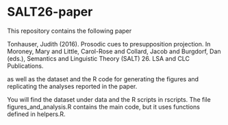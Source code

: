 # SALT26-paper
This repository contains the following paper

Tonhauser, Judith (2016). Prosodic cues to presupposition projection. In Moroney, Mary and Little, Carol-Rose and Collard, Jacob and Burgdorf, Dan (eds.), Semantics and Linguistic Theory (SALT) 26. LSA and CLC Publications.

as well as the dataset and the R code for generating the figures and replicating the analyses reported in the paper.

You will find the dataset under data and the R scripts in rscripts. The file figures_and_analysis.R contains the main code, but it uses functions defined in helpers.R.
